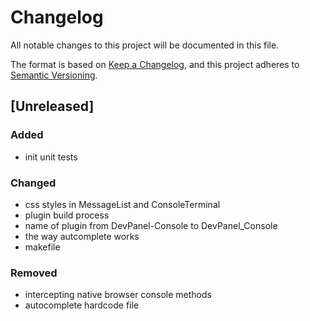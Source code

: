 # Changelog

All notable changes to this project will be documented in this file.

The format is based on [Keep a Changelog](https://keepachangelog.com/en/1.0.0/),
and this project adheres to [Semantic Versioning](https://semver.org/spec/v2.0.0.html).

## [Unreleased]
### Added
- init unit tests

### Changed
- css styles in MessageList and ConsoleTerminal
- plugin build process
- name of plugin from DevPanel-Console to DevPanel_Console
- the way autcomplete works
- makefile

### Removed
- intercepting native browser console methods
- autocomplete hardcode file
